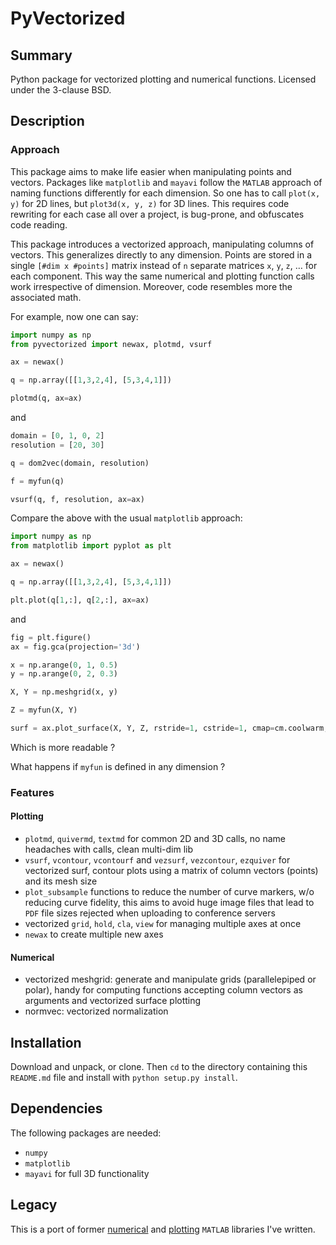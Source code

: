 # PyVectorized

## Summary
Python package for vectorized plotting and numerical functions.
Licensed under the 3-clause BSD.

## Description

### Approach
This package aims to make life easier when manipulating points and vectors.
Packages like `matplotlib` and `mayavi` follow the `MATLAB` approach of naming functions differently for each dimension. So one has to call `plot(x, y)` for 2D lines, but `plot3d(x, y, z)` for 3D lines. This requires code rewriting for each case all over a project, is bug-prone, and obfuscates code reading.

This package introduces a vectorized approach, manipulating columns of vectors.
This generalizes directly to any dimension.
Points are stored in a single `[#dim x #points]` matrix instead of `n` separate matrices `x`, `y`, `z`, … for each component.
This way the same numerical and plotting function calls work irrespective of dimension.
Moreover, code resembles more the associated math.

For example, now one can say:

```python
import numpy as np
from pyvectorized import newax, plotmd, vsurf

ax = newax()

q = np.array([[1,3,2,4], [5,3,4,1]])

plotmd(q, ax=ax)
```

and

```python
domain = [0, 1, 0, 2]
resolution = [20, 30]

q = dom2vec(domain, resolution)

f = myfun(q)

vsurf(q, f, resolution, ax=ax)
```

Compare the above with the usual `matplotlib` approach:

```python
import numpy as np
from matplotlib import pyplot as plt

ax = newax()

q = np.array([[1,3,2,4], [5,3,4,1]])

plt.plot(q[1,:], q[2,:], ax=ax)
```

and

```python
fig = plt.figure()
ax = fig.gca(projection='3d')

x = np.arange(0, 1, 0.5)
y = np.arange(0, 2, 0.3)

X, Y = np.meshgrid(x, y)

Z = myfun(X, Y)

surf = ax.plot_surface(X, Y, Z, rstride=1, cstride=1, cmap=cm.coolwarm, linewidth=0, antialiased=False)
```

Which is more readable ?

What happens if `myfun` is defined in any dimension ?

### Features

#### Plotting
- `plotmd`, `quivermd`, `textmd` for common 2D and 3D calls, no name headaches with calls, clean multi-dim lib
- `vsurf`, `vcontour`, `vcontourf` and `vezsurf`, `vezcontour`, `ezquiver` for vectorized surf, contour plots using a matrix of column vectors (points) and its mesh size
- `plot_subsample` functions to reduce the number of curve markers, w/o reducing curve fidelity, this aims to avoid huge image files that lead to `PDF` file sizes rejected when uploading to conference servers
- vectorized `grid`, `hold`, `cla`, `view` for managing multiple axes at once
- `newax` to create multiple new axes

#### Numerical
- vectorized meshgrid: generate and manipulate grids (parallelepiped or polar), handy for computing functions accepting column vectors as arguments and vectorized surface plotting
- normvec: vectorized normalization

## Installation
Download and unpack, or clone. Then `cd` to the directory containing this `README.md` file and install with `python setup.py install`.

## Dependencies
The following packages are needed:

- `numpy`
- `matplotlib`
- `mayavi` for full 3D functionality

## Legacy
This is a port of former [numerical](https://github.com/johnyf/numerical_utils) and [plotting](https://github.com/johnyf/plot_utils) `MATLAB` libraries I've written.
